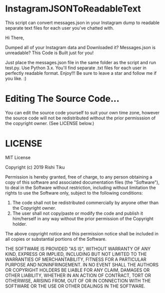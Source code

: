 # InstagramJSONToReadableText
This script can convert messages.json in your Instagram dump to readable separate text files for each user you've chatted with.

Hi There,

  Dumped all of your Instagram data and Downloaded it? Messages.json is unreadable? This Code is Built just for you!
  
  Just place the messages.json file in the same folder as the script and run test.py. Use Python 3.x. You'll find separate .txt files for each user in perfectly readable format.
                  Enjoy!!! Be sure to leave a star and follow me if you like. :)

# Editing The Source Code...
You can edit the source code yourself to suit your own time zone, however the source code will not be redistributed without the prior permisssion of the copyright owner. (See LICENSE below.)

# LICENSE
MIT License

Copyright (c) 2019 Rishi Tiku

Permission is hereby granted, free of charge, to any person obtaining a copy
of this software and associated documentation files (the "Software"), to deal
in the Software without restriction, including without limitation the rights 
to use the Software only, subject to the following conditions:

1. The code shall not be redistributed commercially by anyone other than the Copyright owner.
2. The user shall not copy/paste or modify the code and publish it him/herself in any way 
   without the prior permission of the Copyright holder.

The above copyright notice and this permission notice shall be included in all
copies or substantial portions of the Software.

THE SOFTWARE IS PROVIDED "AS IS", WITHOUT WARRANTY OF ANY KIND, EXPRESS OR
IMPLIED, INCLUDING BUT NOT LIMITED TO THE WARRANTIES OF MERCHANTABILITY,
FITNESS FOR A PARTICULAR PURPOSE AND NONINFRINGEMENT. IN NO EVENT SHALL THE
AUTHORS OR COPYRIGHT HOLDERS BE LIABLE FOR ANY CLAIM, DAMAGES OR OTHER
LIABILITY, WHETHER IN AN ACTION OF CONTRACT, TORT OR OTHERWISE, ARISING FROM,
OUT OF OR IN CONNECTION WITH THE SOFTWARE OR THE USE OR OTHER DEALINGS IN THE
SOFTWARE.


